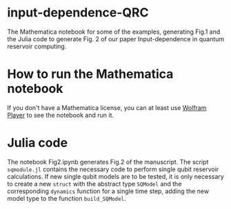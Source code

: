 # input-dependence-QRC
The Mathematica notebook for some of the examples, generating Fig.1 and the Julia code to generate Fig. 2 of our paper Input-dependence in quantum reservoir computing.

# How to run the Mathematica notebook
If you don't have a Mathematica license, you can at least use [Wolfram Player](https://www.wolfram.com/player/) to see the notebook and run it. 

# Julia code
The notebook Fig2.ipynb generates Fig.2 of the manuscript. The script `sqmodule.jl` contains the necessary code to perform single qubit reservoir calculations. If new single qubit models are to be tested, it is only necessary to create a new `struct` with the abstract type `SQModel` and the corresponding `dynamics` function for a single time step, adding the new model type to the function `build_SQModel`.